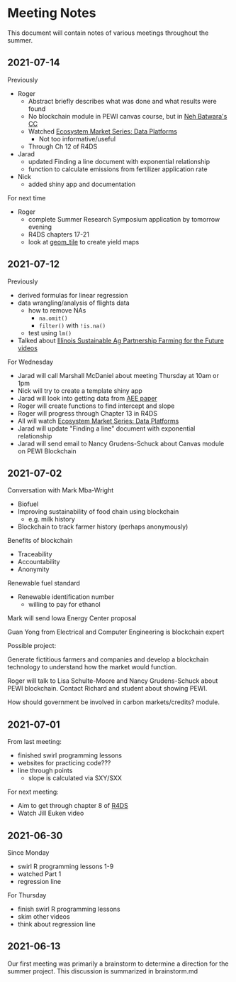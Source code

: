 # Meeting Notes

This document will contain notes of various meetings throughout the summer. 

## 2021-07-14

Previously

- Roger
  - Abstract briefly describes what was done and what results were found
  - No blockchain module in PEWI canvas course, but in [Neh Batwara's CC](https://lib.dr.iastate.edu/creativecomponents/708/)
  - Watched [Ecosystem Market Series: Data Platforms](https://www.youtube.com/watch?v=AN3PI3YBRsI&t=1s&ab_channel=ILSustainableag)
    - Not too informative/useful
  - Through Ch 12 of R4DS
- Jarad
  - updated Finding a line document with exponential relationship
  - function to calculate emissions from fertilizer application rate
- Nick
  - added shiny app and documentation

For next time

- Roger 
  - complete Summer Research Symposium application by tomorrow evening
  - R4DS chapters 17-21
  - look at [geom_tile](https://ggplot2.tidyverse.org/reference/geom_tile.html) to create yield maps


## 2021-07-12

Previously

- derived formulas for linear regression
- data wrangling/analysis of flights data
  - how to remove NAs
    - `na.omit()`
    - `filter()` with `!is.na()`
  - test using `lm()`
- Talked about [Illinois Sustainable Ag Partnership Farming for the Future videos](https://ilsustainableag.org/ecomarkets/) 

For Wednesday

- Jarad will call Marshall McDaniel about meeting Thursday at 10am or 1pm
- Nick will try to create a template shiny app
- Jarad will look into getting data from [AEE paper](https://lter.kbs.msu.edu/docs/robertson/millar-et-al-2018-aee.pdf)
- Roger will create functions to find intercept and slope
- Roger will progress through Chapter 13 in R4DS
- All will watch [Ecosystem Market Series: Data Platforms](https://www.youtube.com/watch?v=AN3PI3YBRsI&t=1s&ab_channel=ILSustainableag)
- Jarad will update "Finding a line" document with exponential relationship
- Jarad will send email to Nancy Grudens-Schuck about Canvas module on PEWI Blockchain  






## 2021-07-02

Conversation with Mark Mba-Wright

- Biofuel
- Improving sustainability of food chain using blockchain
  - e.g. milk history
- Blockchain to track farmer history (perhaps anonymously)


Benefits of blockchain

- Traceability
- Accountability
- Anonymity

Renewable fuel standard

- Renewable identification number
  - willing to pay for ethanol
  
Mark will send Iowa Energy Center proposal

Guan Yong from Electrical and Computer Engineering is blockchain expert

Possible project:

Generate fictitious farmers and companies and develop a blockchain technology
to understand how the market would function.

Roger will talk to Lisa Schulte-Moore and Nancy Grudens-Schuck about PEWI blockchain. Contact Richard and student about showing PEWI. 

How should government be involved in carbon markets/credits? 
module. 




## 2021-07-01

From last meeting:

- finished swirl programming lessons
- websites for practicing code???
- line through points
  - slope is calculated via SXY/SXX

For next meeting:

- Aim to get through chapter 8 of [R4DS](https://r4ds.had.co.nz/)
- Watch Jill Euken video





## 2021-06-30

Since Monday

- swirl R programming lessons 1-9
- watched Part 1
- regression line

For Thursday

- finish swirl R programming lessons
- skim other videos
- think about regression line



## 2021-06-13

Our first meeting was primarily a brainstorm to determine a direction for the
summer project. 
This discussion is summarized in brainstorm.md